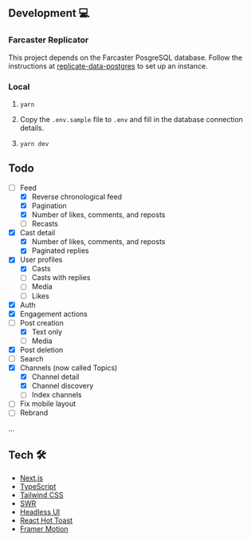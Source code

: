 ## Development 💻

### Farcaster Replicator

This project depends on the Farcaster PosgreSQL database. Follow the instructions at [replicate-data-postgres](https://github.com/farcasterxyz/hub-monorepo/tree/main/packages/hub-nodejs/examples/replicate-data-postgres) to set up an instance.

### Local

1. `yarn`

1. Copy the `.env.sample` file to `.env` and fill in the database connection details.

1. `yarn dev`

## Todo

- [ ] Feed
  - [x] Reverse chronological feed
  - [x] Pagination
  - [x] Number of likes, comments, and reposts
  - [ ] Recasts
- [x] Cast detail
  - [x] Number of likes, comments, and reposts
  - [x] Paginated replies
- [x] User profiles
  - [x] Casts
  - [ ] Casts with replies
  - [ ] Media
  - [ ] Likes
- [x] Auth
- [x] Engagement actions
- [ ] Post creation
  - [x] Text only
  - [ ] Media
- [x] Post deletion
- [ ] Search
- [x] Channels (now called Topics)
  - [x] Channel detail
  - [x] Channel discovery
  - [ ] Index channels
- [ ] Fix mobile layout
- [ ] Rebrand

...

## Tech 🛠

- [Next.js](https://nextjs.org)
- [TypeScript](https://www.typescriptlang.org)
- [Tailwind CSS](https://tailwindcss.com)
- [SWR](https://swr.vercel.app)
- [Headless UI](https://headlessui.com)
- [React Hot Toast](https://react-hot-toast.com)
- [Framer Motion](https://framer.com)
